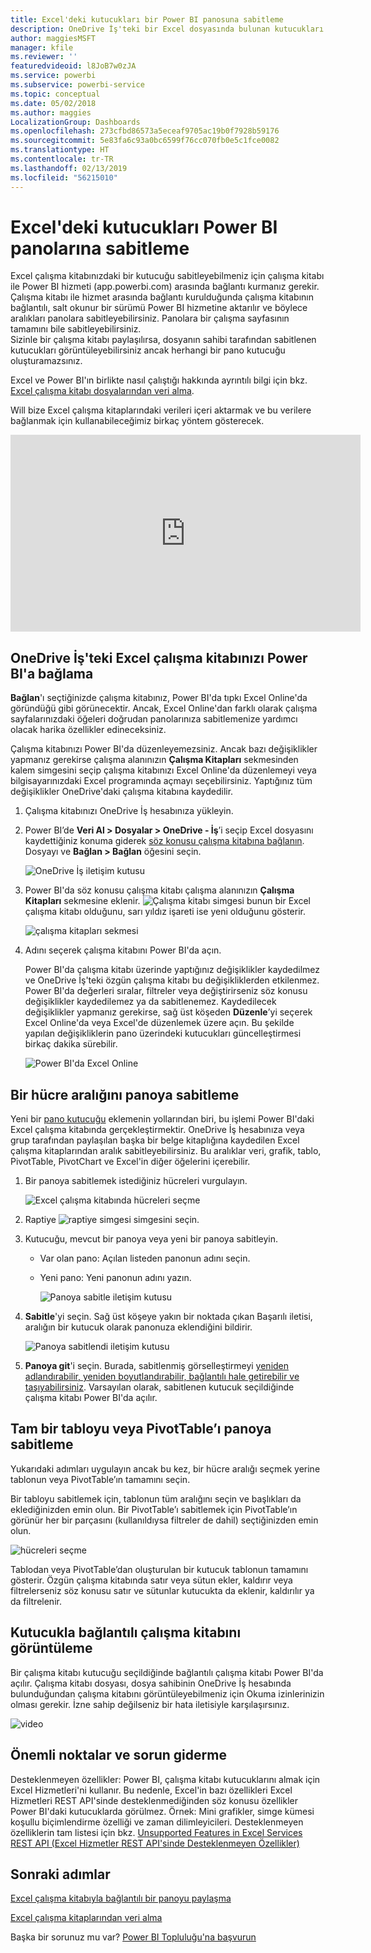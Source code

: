 ```yaml
---
title: Excel'deki kutucukları bir Power BI panosuna sabitleme
description: OneDrive İş'teki bir Excel dosyasında bulunan kutucukları Power BI panolarına sabitleyin. Aralıkları, grafikleri ve tabloları sabitleyin
author: maggiesMSFT
manager: kfile
ms.reviewer: ''
featuredvideoid: l8JoB7w0zJA
ms.service: powerbi
ms.subservice: powerbi-service
ms.topic: conceptual
ms.date: 05/02/2018
ms.author: maggies
LocalizationGroup: Dashboards
ms.openlocfilehash: 273cfbd86573a5eceaf9705ac19b0f7928b59176
ms.sourcegitcommit: 5e83fa6c93a0bc6599f76cc070fb0e5c1fce0082
ms.translationtype: HT
ms.contentlocale: tr-TR
ms.lasthandoff: 02/13/2019
ms.locfileid: "56215010"
---
```

# <a name="pin-a-tile-to-a-power-bi-dashboard-from-excel"></a>Excel'deki kutucukları Power BI panolarına sabitleme
Excel çalışma kitabınızdaki bir kutucuğu sabitleyebilmeniz için çalışma kitabı ile Power BI hizmeti (app.powerbi.com) arasında bağlantı kurmanız gerekir. Çalışma kitabı ile hizmet arasında bağlantı kurulduğunda çalışma kitabının bağlantılı, salt okunur bir sürümü Power BI hizmetine aktarılır ve böylece aralıkları panolara sabitleyebilirsiniz. Panolara bir çalışma sayfasının tamamını bile sabitleyebilirsiniz.  
Sizinle bir çalışma kitabı paylaşılırsa, dosyanın sahibi tarafından sabitlenen kutucukları görüntüleyebilirsiniz ancak herhangi bir pano kutucuğu oluşturamazsınız. 

Excel ve Power BI'ın birlikte nasıl çalıştığı hakkında ayrıntılı bilgi için bkz. [Excel çalışma kitabı dosyalarından veri alma](http://go.microsoft.com/fwlink/?LinkID=521962).

Will bize Excel çalışma kitaplarındaki verileri içeri aktarmak ve bu verilere bağlanmak için kullanabileceğimiz birkaç yöntem gösterecek.

<iframe width="560" height="315" src="https://www.youtube.com/embed/l8JoB7w0zJA" frameborder="0" allowfullscreen></iframe>

## <a name="connect-your-excel-workbook-from-onedrive-for-business-to-power-bi"></a>OneDrive İş'teki Excel çalışma kitabınızı Power BI'a bağlama
**Bağlan**'ı seçtiğinizde çalışma kitabınız, Power BI'da tıpkı Excel Online'da göründüğü gibi görünecektir. Ancak, Excel Online'dan farklı olarak çalışma sayfalarınızdaki öğeleri doğrudan panolarınıza sabitlemenize yardımcı olacak harika özellikler edineceksiniz.

Çalışma kitabınızı Power BI'da düzenleyemezsiniz. Ancak bazı değişiklikler yapmanız gerekirse çalışma alanınızın **Çalışma Kitapları** sekmesinden kalem simgesini seçip çalışma kitabınızı Excel Online'da düzenlemeyi veya bilgisayarınızdaki Excel programında açmayı seçebilirsiniz. Yaptığınız tüm değişiklikler OneDrive'daki çalışma kitabına kaydedilir.

1. Çalışma kitabınızı OneDrive İş hesabınıza yükleyin.

2. Power BI’de **Veri Al > Dosyalar > OneDrive - İş**’i seçip Excel dosyasını kaydettiğiniz konuma giderek [söz konusu çalışma kitabına bağlanın](service-excel-workbook-files.md). Dosyayı ve **Bağlan > Bağlan** öğesini seçin.

    ![OneDrive İş iletişim kutusu](media/service-dashboard-pin-tile-from-excel/power-bi-connect.png)

3. Power BI'da söz konusu çalışma kitabı çalışma alanınızın **Çalışma Kitapları** sekmesine eklenir.  ![Çalışma kitabı](media/service-dashboard-pin-tile-from-excel/pbi_workbookicon.png) simgesi bunun bir Excel çalışma kitabı olduğunu, sarı yıldız işareti ise yeni olduğunu gösterir.
    
    ![çalışma kitapları sekmesi](media/service-dashboard-pin-tile-from-excel/power-bi-workbooks.png)
4. Adını seçerek çalışma kitabını Power BI'da açın.

    Power BI'da çalışma kitabı üzerinde yaptığınız değişiklikler kaydedilmez ve OneDrive İş'teki özgün çalışma kitabı bu değişikliklerden etkilenmez. Power BI'da değerleri sıralar, filtreler veya değiştirirseniz söz konusu değişiklikler kaydedilemez ya da sabitlenemez. Kaydedilecek değişiklikler yapmanız gerekirse, sağ üst köşeden **Düzenle**’yi seçerek Excel Online'da veya Excel'de düzenlemek üzere açın. Bu şekilde yapılan değişikliklerin pano üzerindeki kutucukları güncelleştirmesi birkaç dakika sürebilir.
   
    ![Power BI'da Excel Online](media/service-dashboard-pin-tile-from-excel/power-bi-opened.png)

## <a name="pin-a-range-of-cells-to-a-dashboard"></a>Bir hücre aralığını panoya sabitleme
Yeni bir [pano kutucuğu](consumer/end-user-tiles.md) eklemenin yollarından biri, bu işlemi Power BI'daki Excel çalışma kitabında gerçekleştirmektir. OneDrive İş hesabınıza veya grup tarafından paylaşılan başka bir belge kitaplığına kaydedilen Excel çalışma kitaplarından aralık sabitleyebilirsiniz. Bu aralıklar veri, grafik, tablo, PivotTable, PivotChart ve Excel'in diğer öğelerini içerebilir.

1. Bir panoya sabitlemek istediğiniz hücreleri vurgulayın.
   
    ![Excel çalışma kitabında hücreleri seçme](media/service-dashboard-pin-tile-from-excel/pbi_selectrange.png)
2. Raptiye ![raptiye simgesi](media/service-dashboard-pin-tile-from-excel/pbi_pintile_small.png) simgesini seçin. 
3. Kutucuğu, mevcut bir panoya veya yeni bir panoya sabitleyin. 
   
   * Var olan pano: Açılan listeden panonun adını seçin.
   * Yeni pano: Yeni panonun adını yazın.
   
     ![Panoya sabitle iletişim kutusu](media/service-dashboard-pin-tile-from-excel/pbi_dashdialog1.png)
4. **Sabitle**'yi seçin. Sağ üst köşeye yakın bir noktada çıkan Başarılı iletisi, aralığın bir kutucuk olarak panonuza eklendiğini bildirir. 
   
    ![Panoya sabitlendi iletişim kutusu](media/service-dashboard-pin-tile-from-excel/power-bi-go-to-dashboard.png)
5. **Panoya git**'i seçin. Burada, sabitlenmiş görselleştirmeyi [yeniden adlandırabilir, yeniden boyutlandırabilir, bağlantılı hale getirebilir ve taşıyabilirsiniz](service-dashboard-edit-tile.md). Varsayılan olarak, sabitlenen kutucuk seçildiğinde çalışma kitabı Power BI'da açılır.

## <a name="pin-an-entire-table-or-pivottable-to-a-dashboard"></a>Tam bir tabloyu veya PivotTable’ı panoya sabitleme
Yukarıdaki adımları uygulayın ancak bu kez, bir hücre aralığı seçmek yerine tablonun veya PivotTable’ın tamamını seçin.

Bir tabloyu sabitlemek için, tablonun tüm aralığını seçin ve başlıkları da eklediğinizden emin olun.  Bir PivotTable’ı sabitlemek için PivotTable’ın görünür her bir parçasını (kullanıldıysa filtreler de dahil) seçtiğinizden emin olun.

 ![hücreleri seçme](media/service-dashboard-pin-tile-from-excel/pbi_selecttable.png)

Tablodan veya PivotTable’dan oluşturulan bir kutucuk tablonun tamamını gösterir.  Özgün çalışma kitabında satır veya sütun ekler, kaldırır veya filtrelerseniz söz konusu satır ve sütunlar kutucukta da eklenir, kaldırılır ya da filtrelenir.

## <a name="view-the-workbook-linked-to-the-tile"></a>Kutucukla bağlantılı çalışma kitabını görüntüleme
Bir çalışma kitabı kutucuğu seçildiğinde bağlantılı çalışma kitabı Power BI'da açılır. Çalışma kitabı dosyası, dosya sahibinin OneDrive İş hesabında bulunduğundan çalışma kitabını görüntüleyebilmeniz için Okuma izinlerinizin olması gerekir. İzne sahip değilseniz bir hata iletisiyle karşılaşırsınız.  

 ![video](media/service-dashboard-pin-tile-from-excel/pin-from-excel.gif)

## <a name="considerations-and-troubleshooting"></a>Önemli noktalar ve sorun giderme
Desteklenmeyen özellikler: Power BI, çalışma kitabı kutucuklarını almak için Excel Hizmetleri'ni kullanır. Bu nedenle, Excel'in bazı özellikleri Excel Hizmetleri REST API'sinde desteklenmediğinden söz konusu özellikler Power BI'daki kutucuklarda görülmez. Örnek: Mini grafikler, simge kümesi koşullu biçimlendirme özelliği ve zaman dilimleyicileri. Desteklenmeyen özelliklerin tam listesi için bkz. [Unsupported Features in Excel Services REST API (Excel Hizmetler REST API'sinde Desteklenmeyen Özellikler)](http://msdn.microsoft.com/library/office/ff394477.aspx)

## <a name="next-steps"></a>Sonraki adımlar
[Excel çalışma kitabıyla bağlantılı bir panoyu paylaşma](service-share-dashboard-that-links-to-excel-onedrive.md)

[Excel çalışma kitaplarından veri alma](service-excel-workbook-files.md)

Başka bir sorunuz mu var? [Power BI Topluluğu'na başvurun](http://community.powerbi.com/)

